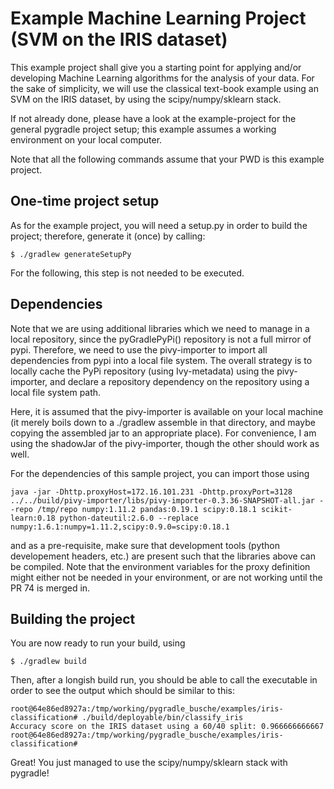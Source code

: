 # Example Machine Learning Project (SVM on the IRIS dataset)

This example project shall give you a starting point for applying and/or developing Machine Learning algorithms for the analysis of your data.
For the sake of simplicity, we will use the classical text-book example using an SVM on the IRIS dataset, by using the scipy/numpy/sklearn stack.

If not already done, please have a look at the example-project for the general pygradle project setup; this example assumes a working environment on your local computer.

Note that all the following commands assume that your PWD is this example project.

## One-time project setup

As for the example project, you will need a setup.py in order to build the project; therefore, generate it (once) by calling:

```
$ ./gradlew generateSetupPy
```

For the following, this step is not needed to be executed.

## Dependencies

Note that we are using additional libraries which we need to manage in a local repository, since the pyGradlePyPi() repository is not a full mirror of pypi.
Therefore, we need to use the pivy-importer to import all dependencies from pypi into a local file system.
The overall strategy is to locally cache the PyPi repository (using Ivy-metadata) using the pivy-importer, and declare a repository dependency on the repository using a local file system path.

Here, it is assumed that the pivy-importer is available on your local machine (it merely boils down to a ./gradlew assemble in that directory, and maybe copying the assembled jar to an appropriate place).
For convenience, I am using the shadowJar of the pivy-importer, though the other should work as well.

For the dependencies of this sample project, you can import those using

	java -jar -Dhttp.proxyHost=172.16.101.231 -Dhttp.proxyPort=3128 ../../build/pivy-importer/libs/pivy-importer-0.3.36-SNAPSHOT-all.jar --repo /tmp/repo numpy:1.11.2 pandas:0.19.1 scipy:0.18.1 scikit-learn:0.18 python-dateutil:2.6.0 --replace numpy:1.6.1:numpy=1.11.2,scipy:0.9.0=scipy:0.18.1

and as a pre-requisite, make sure that development tools (python developement headers, etc.) are present such that the libraries above can be compiled.
Note that the environment variables for the proxy definition might either not be needed in your environment, or are not working until the PR 74 is merged in.

## Building the project

You are now ready to run your build, using

```
$ ./gradlew build
```

Then, after a longish build run, you should be able to call the executable in order to see the output which should be similar to this:

	root@64e86ed8927a:/tmp/working/pygradle_busche/examples/iris-classification# ./build/deployable/bin/classify_iris
	Accuracy score on the IRIS dataset using a 60/40 split: 0.966666666667
	root@64e86ed8927a:/tmp/working/pygradle_busche/examples/iris-classification#

Great! You just managed to use the scipy/numpy/sklearn stack with pygradle!
